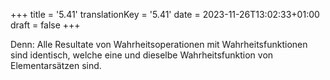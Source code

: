 +++
title = '5.41'
translationKey = '5.41'
date = 2023-11-26T13:02:33+01:00
draft = false
+++

Denn: Alle Resultate von Wahrheitsoperationen mit Wahrheitsfunktionen sind identisch, welche eine und dieselbe Wahrheitsfunktion von Elementarsätzen sind.

